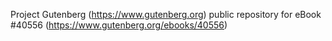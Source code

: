 Project Gutenberg (https://www.gutenberg.org) public repository for eBook #40556 (https://www.gutenberg.org/ebooks/40556)

